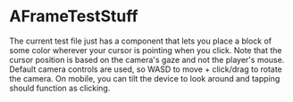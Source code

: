 # AFrameTestStuff

The current test file just has a component that lets you place a block of some color wherever your cursor is pointing when you click. Note that the cursor position is based on the camera's gaze and not the player's mouse. Default camera controls are used, so WASD to move + click/drag to rotate the camera. On mobile, you can tilt the device to look around and tapping should function as clicking.
